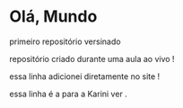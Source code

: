 # Olá, Mundo
 primeiro repositório versinado

 repositório criado durante uma aula ao vivo !
 
essa linha adicionei diretamente no site !

essa linha é a para a Karini ver .